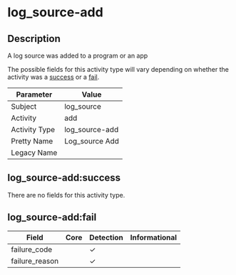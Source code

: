 log_source-add
==============

Description
-----------
A log source was added to a program or an app

The possible fields for this activity type will vary depending on whether the activity was a [success](#log_source-addsuccess) or a [fail](#log_source-addfail).

| Parameter     | Value          |
| ------------- | -------------- |
| Subject       | log_source     |
| Activity      | add            |
| Activity Type | log_source-add |
| Pretty Name   | Log_source Add |
| Legacy Name   |                |

log_source-add:success
----------------------

There are no fields for this activity type.


log_source-add:fail
-------------------

| Field          | Core | Detection | Informational |
| -------------- | ---- | --------- | ------------- |
| failure_code   |      | &#10003;  |               |
| failure_reason |      | &#10003;  |               |